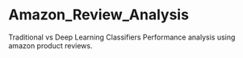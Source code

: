 # Amazon_Review_Analysis
Traditional vs Deep Learning Classifiers Performance analysis using amazon product reviews.

